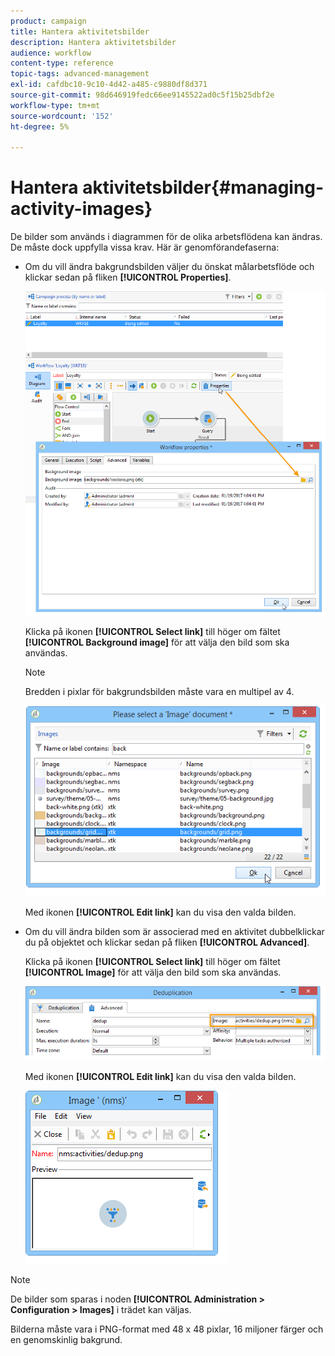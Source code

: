 ```yaml
---
product: campaign
title: Hantera aktivitetsbilder
description: Hantera aktivitetsbilder
audience: workflow
content-type: reference
topic-tags: advanced-management
exl-id: cafdbc10-9c10-4d42-a485-c9880df8d371
source-git-commit: 98d646919fedc66ee9145522ad0c5f15b25dbf2e
workflow-type: tm+mt
source-wordcount: '152'
ht-degree: 5%

---
```


# Hantera aktivitetsbilder{#managing-activity-images}

De bilder som används i diagrammen för de olika arbetsflödena kan ändras. De måste dock uppfylla vissa krav. Här är genomförandefaserna:

* Om du vill ändra bakgrundsbilden väljer du önskat målarbetsflöde och klickar sedan på fliken **[!UICONTROL Properties]**.

   ![](assets/s_user_segmentation_properties_tab.png)

   Klicka på ikonen **[!UICONTROL Select link]** till höger om fältet **[!UICONTROL Background image]** för att välja den bild som ska användas.

   >[!NOTE]
   >
   >Bredden i pixlar för bakgrundsbilden måste vara en multipel av 4.

   ![](assets/s_user_segmentation_background_select.png)

   Med ikonen **[!UICONTROL Edit link]** kan du visa den valda bilden.

* Om du vill ändra bilden som är associerad med en aktivitet dubbelklickar du på objektet och klickar sedan på fliken **[!UICONTROL Advanced]**.

   Klicka på ikonen **[!UICONTROL Select link]** till höger om fältet **[!UICONTROL Image]** för att välja den bild som ska användas.

   ![](assets/s_user_segmentation_activity_image.png)

   Med ikonen **[!UICONTROL Edit link]** kan du visa den valda bilden.

   ![](assets/s_user_segmentation_activity_image_select.png)

>[!NOTE]
>
>De bilder som sparas i noden **[!UICONTROL Administration > Configuration > Images]** i trädet kan väljas.
>  
>Bilderna måste vara i PNG-format med 48 x 48 pixlar, 16 miljoner färger och en genomskinlig bakgrund.
